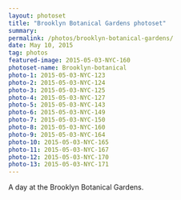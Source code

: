 ```yaml
---
layout: photoset
title: "Brooklyn Botanical Gardens photoset"
summary: 
permalink: /photos/brooklyn-botanical-gardens/
date: May 10, 2015
tag: photos
featured-image: 2015-05-03-NYC-160
photoset-name: Brooklyn-botanical
photo-1: 2015-05-03-NYC-123
photo-2: 2015-05-03-NYC-124
photo-3: 2015-05-03-NYC-125
photo-4: 2015-05-03-NYC-127
photo-5: 2015-05-03-NYC-143
photo-6: 2015-05-03-NYC-149
photo-7: 2015-05-03-NYC-150
photo-8: 2015-05-03-NYC-160
photo-9: 2015-05-03-NYC-164
photo-10: 2015-05-03-NYC-165
photo-11: 2015-05-03-NYC-167
photo-12: 2015-05-03-NYC-170
photo-13: 2015-05-03-NYC-171
---
```


A day at the Brooklyn Botanical Gardens.

<div class="photoset">
    <div class="photoset-row">
        <figure class="photoset-item">
            <a href=""><img src="/images/photos/{{page.photoset-name}}/{{page.photo-1}}.jpg" class="img-responsive" alt="" title="" /></a>
            <figcaption></figcaption></a>
        </figure>
    </div>
    <div class="photoset-row">
        <figure class="photoset-item">
            <a href=""><img src="/images/photos/{{page.photoset-name}}/{{page.photo-2}}.jpg" class="img-responsive" alt="" title="" />
            <figcaption></figcaption></a>
        </figure>
        <figure class="photoset-item">
            <a href=""><img src="/images/photos/{{page.photoset-name}}/{{page.photo-4}}.jpg" class="img-responsive" alt="" title="" />
            <figcaption></figcaption></a>
        </figure>
        <figure class="photoset-item">
            <a href=""><img src="/images/photos/{{page.photoset-name}}/{{page.photo-6}}.jpg" class="img-responsive" alt="" title="" />
            <figcaption></figcaption></a>
        </figure>
    </div>
    <div class="photoset-row">
        <figure class="photoset-item">
            <a href=""><img src="/images/photos/{{page.photoset-name}}/{{page.photo-7}}.jpg" class="img-responsive" alt="" title="" />
            <figcaption></figcaption></a>
        </figure>
        <figure class="photoset-item">
            <a href=""><img src="/images/photos/{{page.photoset-name}}/{{page.photo-8}}.jpg" class="img-responsive" alt="" title="" />
            <figcaption></figcaption></a>
        </figure>
    </div>
    <div class="photoset-row">
        <figure class="photoset-item">
            <a href=""><img src="/images/photos/{{page.photoset-name}}/{{page.photo-10}}.jpg" class="img-responsive" alt="" title="" />
            <figcaption></figcaption></a>
        </figure>
        <figure class="photoset-item">
            <a href=""><img src="/images/photos/{{page.photoset-name}}/{{page.photo-11}}.jpg" class="img-responsive" alt="" title="" />
            <figcaption></figcaption></a>
        </figure>
        <figure class="photoset-item">
            <a href=""><img src="/images/photos/{{page.photoset-name}}/{{page.photo-12}}.jpg" class="img-responsive" alt="" title="" />
            <figcaption></figcaption></a>
        </figure>
    </div>
    <div class="photoset-row">
        <figure class="photoset-item">
            <a href=""><img src="/images/photos/{{page.photoset-name}}/{{page.photo-13}}.jpg" class="img-responsive" alt="" title="" />
            <figcaption></figcaption></a>
        </figure>
        <figure class="photoset-item">
            <a href=""><img src="/images/photos/{{page.photoset-name}}/{{page.photo-3}}.jpg" class="img-responsive" alt="" title="" />
            <figcaption></figcaption></a>
        </figure>
    </div>
    <div class="photoset-row">
        <figure class="photoset-item">
            <a href=""><img src="/images/photos/{{page.photoset-name}}/{{page.photo-5}}.jpg" class="img-responsive" alt="" title="" />
            <figcaption></figcaption></a>
        </figure>
        <figure class="photoset-item">
            <a href=""><img src="/images/photos/{{page.photoset-name}}/{{page.photo-9}}.jpg" class="img-responsive" alt="" title="" />
            <figcaption></figcaption></a>
        </figure>
    </div>
</div>

